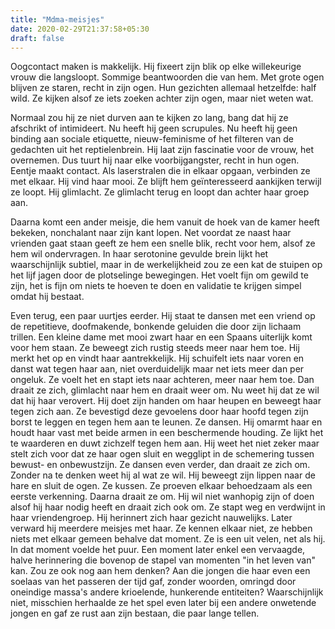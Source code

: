 ```yaml
---
title: "Mdma-meisjes"
date: 2020-02-29T21:37:58+05:30
draft: false
---
```


Oogcontact maken is makkelijk. Hij fixeert zijn blik op elke willekeurige vrouw die langsloopt. Sommige beantwoorden die van hem. Met grote ogen blijven ze staren, recht in zijn ogen. Hun gezichten allemaal hetzelfde: half wild. Ze kijken alsof ze iets zoeken achter zijn ogen, maar niet weten wat.

 Normaal zou hij ze niet durven aan te kijken zo lang, bang dat hij ze afschrikt of intimideert. Nu heeft hij geen scrupules. Nu heeft hij geen binding aan sociale etiquette, nieuw-feminisme of het filteren van de gedachten uit het reptielenbrein. Hij laat zijn fascinatie voor de vrouw, het overnemen. Dus tuurt hij naar elke voorbijgangster, recht in hun ogen. Eentje maakt contact. Als laserstralen die in elkaar opgaan, verbinden ze met elkaar. Hij vind haar mooi. Ze blijft hem geïnteresseerd aankijken terwijl ze loopt. Hij glimlacht. Ze glimlacht terug en loopt dan achter haar groep aan.

Daarna komt een ander meisje, die hem vanuit de hoek van de kamer heeft bekeken, nonchalant naar zijn kant lopen. Net voordat ze naast haar vrienden gaat staan geeft ze hem een snelle blik, recht voor hem, alsof ze hem wil ondervragen. In haar serotonine gevulde brein lijkt het waarschijnlijk subtiel, maar in de werkelijkheid zou ze een kat de stuipen op het lijf jagen door de plotselinge bewegingen. Het voelt fijn om gewild te zijn, het is fijn om niets te hoeven te doen en validatie te krijgen simpel omdat hij bestaat.

Even terug, een paar uurtjes eerder. Hij staat te dansen met een vriend op de repetitieve, doofmakende, bonkende geluiden die door zijn lichaam trillen. Een kleine dame met mooi zwart haar en een Spaans uiterlijk komt voor hem staan. Ze beweegt zich rustig steeds meer naar hem toe. Hij merkt het op en vindt haar aantrekkelijk. Hij schuifelt iets naar voren en danst wat tegen haar aan, niet overduidelijk maar net iets meer dan per ongeluk. Ze voelt het en stapt iets naar achteren, meer naar hem toe. Dan draait ze zich, glimlacht naar hem en draait weer om. Nu weet hij dat ze wil dat hij haar verovert. Hij doet zijn handen om haar heupen en beweegt haar tegen zich aan. Ze bevestigd deze gevoelens door haar hoofd tegen zijn borst te leggen en tegen hem aan te leunen. Ze dansen. Hij omarmt haar en houdt haar vast met beide armen in een beschermende houding. Ze lijkt het te waarderen en duwt zichzelf tegen hem aan. Hij weet het niet zeker maar stelt zich voor dat ze haar ogen sluit en wegglipt in de schemering tussen bewust- en onbewustzijn. Ze dansen even verder, dan draait ze zich om. Zonder na te denken weet hij al wat ze wil. Hij beweegt zijn lippen naar de hare en sluit de ogen. Ze kussen. Ze proeven elkaar behoedzaam als een eerste verkenning. Daarna draait ze om. Hij wil niet wanhopig zijn of doen alsof hij haar nodig heeft en draait zich ook om. Ze stapt weg en verdwijnt in haar vriendengroep. Hij herinnert zich haar gezicht nauwelijks. Later verward hij meerdere meisjes met haar. Ze kennen elkaar niet, ze hebben niets met elkaar gemeen behalve dat moment. Ze is een uit velen, net als hij. In dat moment voelde het puur. Een moment later enkel een vervaagde, halve herinnering die bovenop de stapel van momenten "in het leven van" kan. Zou ze ook nog aan hem denken? Aan die jongen die haar even een soelaas van het passeren der tijd gaf, zonder woorden, omringd door oneindige massa's andere krioelende, hunkerende entiteiten? Waarschijnlijk niet, misschien herhaalde ze het spel even later bij een andere onwetende jongen en gaf ze rust aan zijn bestaan, die paar lange tellen.
